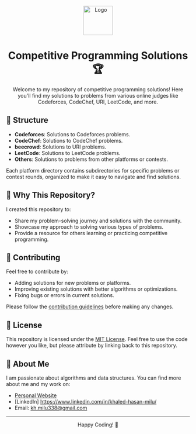 <p align="center">
  <img src="https://your-repo-url/icon.png" alt="Logo" width="80" height="80">
</p>

<h1 align="center">Competitive Programming Solutions 🏆</h1>

<p align="center">
  Welcome to my repository of competitive programming solutions! Here you'll find my solutions to problems from various online judges like Codeforces, CodeChef, URI, LeetCode, and more.
</p>

## 📂 Structure

- **Codeforces**: Solutions to Codeforces problems.
- **CodeChef**: Solutions to CodeChef problems.
- **beecrowd**: Solutions to URI problems.
- **LeetCode**: Solutions to LeetCode problems.
- **Others**: Solutions to problems from other platforms or contests.

Each platform directory contains subdirectories for specific problems or contest rounds, organized to make it easy to navigate and find solutions.

## 🚀 Why This Repository?

I created this repository to:
- Share my problem-solving journey and solutions with the community.
- Showcase my approach to solving various types of problems.
- Provide a resource for others learning or practicing competitive programming.

## 🤝 Contributing

Feel free to contribute by:
- Adding solutions for new problems or platforms.
- Improving existing solutions with better algorithms or optimizations.
- Fixing bugs or errors in current solutions.

Please follow the [contribution guidelines](CONTRIBUTING.md) before making any changes.

## 📝 License

This repository is licensed under the [MIT License](LICENSE). Feel free to use the code however you like, but please attribute by linking back to this repository.

## 🌟 About Me

I am passionate about algorithms and data structures. You can find more about me and my work on:
- [Personal Website](https://yourwebsite.com)
- [LinkedIn] https://www.linkedin.com/in/khaled-hasan-milu/
- Email: kh.milu338@gmail.com

---

<p align="center">Happy Coding! 🚀</p>
